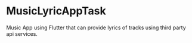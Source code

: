 # MusicLyricAppTask
 Music App using Flutter that can provide lyrics of tracks using third party api services.
 
